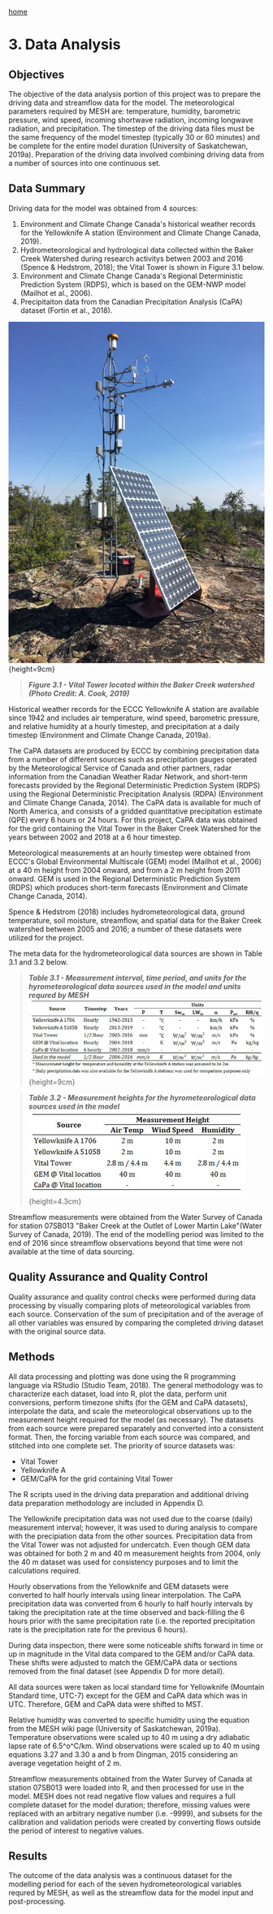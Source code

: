 ---
---

[home](home.html)

# 3. Data Analysis

## Objectives

The objective of the data analysis portion of this project was to prepare the driving data and streamflow data for the model. The meteorological parameters required by MESH are: temperature, humidity, barometric pressure, wind speed, incoming shortwave radiation, incoming longwave radiation, and precipitation. The timestep of the driving data files must be the same frequency of the model timestep (typically 30 or 60 minutes) and be complete for the entire model duration (University of Saskatchewan, 2019a). Preparation of the driving data involved combining driving data from a number of sources into one continuous set.

## Data Summary

Driving data for the model was obtained from 4 sources:

1) Environment and Climate Change Canada's historical weather records for the Yellowknife A station (Environment and Climate Change Canada, 2019). 
2) Hydrometeorological and hydrological data collected within the Baker Creek Watershed during research activitys betwen 2003 and 2016 (Spence & Hedstrom, 2018); the Vital Tower is shown in Figure 3.1 below.
3) Environment and Climate Change Canada's Regional Deterministic Prediction System (RDPS), which is based on the GEM-NWP model (Mailhot et al., 2006).
4) Precipitaiton data from the Canadian Precipitation Analysis (CaPA) dataset (Fortin et al., 2018).

![](figures/VitalTower.jpeg){height=9cm}  

> ***Figure 3.1 - Vital Tower located within the Baker Creek watershed (Photo Credit: A. Cook, 2019)***

Historical weather records for the ECCC Yellowknife A station are available since 1942 and includes air temperature, wind speed, barometric pressure, and relative humidity at a hourly timestep, and precipitation at a daily timestep (Environment and Climate Change Canada, 2019a). 

The CaPA datasets are produced by ECCC by combining precipitation data from a number of different sources such as precipitation gauges operated by the Meteorological Service of Canada and other partners, radar information from the Canadian Weather Radar Network, and short-term forecasts provided by the Regional Deterministic Prediction System (RDPS) using the Regional Deterministic Precipitation Analysis (RDPA) (Environment and Climate Change Canada, 2014). The CaPA data is available for much of North America, and consists of a gridded quantitative precipitation estimate (QPE) every 6 hours or 24 hours.  For this project, CaPA data was obtained for the grid containing the Vital Tower in the Baker Creek Watershed for the years between 2002 and 2018 at a 6 hour timestep.

Meteorological measurements at an hourly timestep were obtained from ECCC's Global Environmental Multiscale (GEM) model (Mailhot et al., 2006) at a 40 m height from 2004 onward, and from a 2 m height from 2011 onward. GEM is used in the Regional Deterministic Prediction System (RDPS) which produces short-term forecasts (Environment and Climate Change Canada, 2014). 

Spence & Hedstrom (2018) includes hydrometeorological data, ground temperature, soil moisture, streamflow, and spatial data for the Baker Creek watershed between 2005 and 2016; a number of these datasets were utilized for the project.

The meta data for the hydrometeorological data sources are shown in Table 3.1 and 3.2 below. 

> ***Table 3.1 - Measurement interval, time period, and units for the hyrometeorological data sources used in the model and units requred by MESH***
![](figures/MetMeta.jpg){height=9cm}  

> ***Table 3.2 - Measurement heights for the hyrometeorological data sources used in the model***
![](figures/MetMeas.jpg){height=4.3cm}  

Streamflow measurements were obtained from the Water Survey of Canada for station 07SB013 "Baker Creek at the Outlet of Lower Martin Lake"(Water Survey of Canada, 2019). The end of the modelling period was limited to the end of 2016 since streamflow observations beyond that time were not available at the time of data sourcing.

## Quality Assurance and Quality Control
Quality assurance and quality control checks were performed during data processing by visually comparing plots of meteorological variables from each source. Conservation of the sum of precipitation and of the average of all other variables was ensured by comparing the completed driving dataset with the original source data. 

## Methods

All data processing and plotting was done using the R programming language via RStudio (Studio Team, 2018). The general methodology was to characterize each dataset, load into R, plot the data, perform unit conversions, perform timezone shifts (for the GEM and CaPA datasets), interpolate the data, and scale the meteorological observations up to the measurement height required for the model (as necessary). The datasets from each source were prepared separately and converted into a consistent format. Then, the forcing variable from each source was compared, and stitched into one complete set. The priority of source datasets was:

- Vital Tower
- Yellowknife A
- GEM/CaPA for the grid containing Vital Tower

The R scripts used in the driving data preparation and additional driving data preparation methodology are included in Appendix D.

The Yellowknife precipitation data was not used due to the coarse (daily) measurement interval; however, it was used to during analysis to compare with the precipiation data from the other sources. Precipitation data from the Vital Tower was not adjusted for undercatch. Even though GEM data was obtained for both 2 m and 40 m measurement heights from 2004, only the 40 m dataset was used for consistency purposes and to limit the calculations required.

Hourly observations from the Yellowknife and GEM datasets were converted to half hourly intervals using linear interpolation. The CaPA precipitation data was converted from 6 hourly to half hourly intervals by taking the precipitation rate at the time observed and back-filling the 6 hours prior with the same precipitation rate (i.e. the reported precipitation rate is the precipitation rate for the previous 6 hours).

During data inspection, there were some noticeable shifts forward in time or up in magnitude in the Vital data compared to the GEM and/or CaPA data. These shifts were adjusted to match the GEM/CaPA data or sections removed from the final dataset (see Appendix D for more detail). 

All data sources were taken as local standard time for Yellowknife (Mountain Standard time, UTC-7) except for the GEM and CaPA data which was in UTC. Therefore, GEM and CaPA data were shifted to MST.

Relative humidity was converted to specific humidity using the equation from the MESH wiki page (University of Saskatchewan, 2019a). Temperature observations were scaled up to 40 m using a dry adiabatic lapse rate of 6.5^o^C/km. Wind observations were scaled up to 40 m using equations 3.27 and 3.30 a and b from Dingman, 2015 considering an average vegetation height of 2 m.

Streamflow measurements obtained from the Water Survey of Canada at station 07SB013 were loaded into R, and then processed for use in the model.  MESH does not read negative flow values and requires a full complete dataset for the model duration; therefore, missing values were replaced with an arbitrary negative number (i.e. -9999), and subsets for the calibration and validation periods were created by converting flows outside the period of interest to negative values.

## Results

The outcome of the data analysis was a continuous dataset for the modelling period for each of the seven hydrometeorological variables requred by MESH, as well as the streamflow data for the model input and post-processing.
